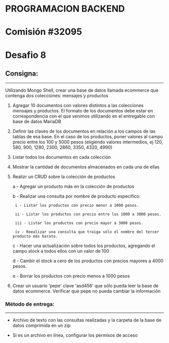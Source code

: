 # PROGRAMACION BACKEND

# Comisión #32095

# Desafio 8

## Consigna:

---

Utilizando Mongo Shell, crear una base de datos llamada ecommerce que contenga dos colecciones: mensajes y productos

1.  Agregar 10 documentos con valores distintos a las colecciones mensajes y productos. El formato de los documentos debe estar en correspondencia con el que venimos utilizando en el entregable con base de datos MariaDB

2.  Definir las claves de los documentos en relación a los campos de las tablas de esa base. En el caso de los productos, poner valores al campo precio entre los 100 y 5000 pesos (eligiendo valores intermedios, ej 120, 580, 900, 1280, 2300, 2860, 3350, 4320, 4990)

3.  Listar todos los documentos en cada colección

4.  Mostrar la cantidad de documentos almacenados en cada una de ellas

5.  Realizr un CRUD sobre la colección de productos

    a - Agregar un producto más en la colección de productos

    b - Realizar una consulta por nombre de producto específico:

         i - Listar los productos con precio menor a 1000 pesos.

         ii - Listar los productos con precio entre los 1000 a 3000 pesos.

         iii - Listar los productos con precio mayor a 3000 pesos.

         iv - Reealizar una consulta que traiga sólo el nombre del tercer producto más barato.

    c - Hacer una actualización sobre todos los productos, agregando el campo stock a todos ellos con un valor de 100

    d - Cambir el stock a cero de los productos con precios mayores a 4000 pesos.

    e - Borrar los productos con precio menos a 1000 pesos

6) Crear un usuario 'pepe' clave 'asd456' que sólo pueda leer la base de datos ecommerce. Verificar que pepe no pueda cambiar la información

### Método de entrega:

---

- Archivo de texto con las consultas realizadas y la carpeta de la base de datos comprimida en un zip

- Si es un archivo en línea, configurar los permisos de acceso
